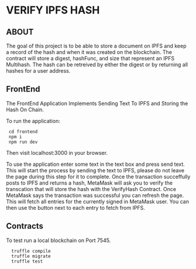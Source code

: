 # VERIFY IPFS HASH

## ABOUT

The goal of this project is to be able to store a document on IPFS and keep a record of the hash and when it was created on the blockchain. The contract will store a digest, hashFunc, and size that represent an IPFS Multihash. The hash can be retreived by either the digest or by returning all hashes for a user address.

## FrontEnd

The FrontEnd Application Implements Sending Text To IPFS and Storing the Hash On Chain.

To run the application:

```cli
 cd frontend
 npm i
 npm run dev
```

Then visit localhost:3000 in your browser.

To use the application enter some text in the text box and press send text. This will start the process by sending the text to IPFS, please do not leave the page during this step for it to complete. Once the transaction succeffully posts to IPFS and returns a hash, MetaMask will ask you to verify the transcation that will store the hash with the VerifyHash Contract. Once MetaMask says the transaction was successful you can refresh the page. This will fetch all entries for the currently signed in MetaMask user. You can then use the button next to each entry to fetch from IPFS.


## Contracts

To test run a local blockchain on Port 7545.

```cli
  truffle compile
  truffle migrate
  truffle test
```